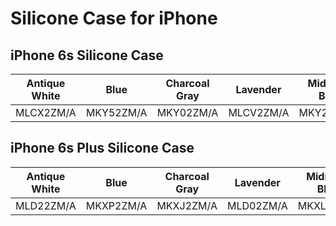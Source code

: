 # Silicone Case for iPhone

## iPhone 6s Silicone Case

| Antique White | Blue | Charcoal Gray | Lavender | Midnight Blue | Orange | Pink | (PRODUCT)RED | Stone | Turquoise | White |
|-----|-----|-----|-----|-----|-----|-----|-----|-----|-----|-----|
| MLCX2ZM/A | MKY52ZM/A | MKY02ZM/A | MLCV2ZM/A | MKY22ZM/A | MKY62ZM/A | MLCU2ZM/A | MKY32ZM/A | MKY42ZM/A | MLCW2ZM/A | MKY12ZM/A |

## iPhone 6s Plus Silicone Case

| Antique White | Blue | Charcoal Gray | Lavender | Midnight Blue | Orange | Pink | (PRODUCT)RED | Stone | Turquoise | White |
|-----|-----|-----|-----|-----|-----|-----|-----|-----|-----|-----|
| MLD22ZM/A | MKXP2ZM/A | MKXJ2ZM/A | MLD02ZM/A | MKXL2ZM/A | MKXQ2ZM/A | MLCY2ZM/A | MKXM2ZM/A | MKXN2ZM/A | MLD12ZM/A | MKXK2ZM/A |

